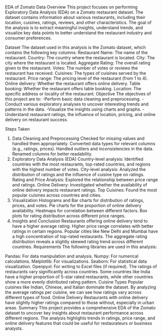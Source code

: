 EDA of Zomato Data
Overview
This project focuses on performing Exploratory Data Analysis (EDA) on a Zomato restaurant dataset. The dataset contains information about various restaurants, including their location, cuisines, ratings, reviews, and other characteristics. The goal of the analysis is to extract meaningful insights, understand trends, and visualize key data points to better understand the restaurant industry and consumer preferences.

Dataset
The dataset used in this analysis is the Zomato dataset, which contains the following key columns:
Restaurant Name: The name of the restaurant.
Country: The country where the restaurant is located.
City: The city where the restaurant is located.
Aggregate Rating: The overall rating given to the restaurant.
Votes: The number of votes or reviews the restaurant has received.
Cuisines: The types of cuisines served by the restaurant.
Price range: The pricing level of the restaurant (from 1 to 4).
Online delivery: Whether the restaurant offers online delivery.
Table booking: Whether the restaurant offers table booking.
Location: The specific address or locality of the restaurant.
Objective
The objectives of this project are to:
-Perform basic data cleaning and preprocessing.
-Conduct various exploratory analyses to uncover interesting trends and patterns in the data.
-Visualize the insights using charts and graphs.
-Understand restaurant ratings, the influence of location, pricing, and online delivery on restaurant success.

Steps Taken
1. Data Cleaning and Preprocessing
Checked for missing values and handled them appropriately.
Converted data types for relevant columns (e.g., ratings, prices).
Handled outliers and inconsistencies in the data.
Renamed columns for better readability.
2. Exploratory Data Analysis (EDA)
Country-level analysis: Identified countries with the most restaurants, top-rated countries, and regions with the highest number of votes.
City-level analysis: Analyzed the distribution of ratings and the influence of cuisine type on ratings.
Rating and Price Analysis: Explored the relationship between price range and ratings.
Online Delivery: Investigated whether the availability of online delivery impacts restaurant ratings.
Top Cuisines: Found the most popular cuisines across countries and cities.
3. Visualization
Histograms and Bar charts for distribution of ratings, prices, and votes.
Pie charts for the proportion of online delivery availability.
Heatmaps for correlation between different factors.
Box plots for rating distribution across different price ranges.
4. Insights and Conclusion
Restaurants offering online delivery tend to have a higher average rating.
Higher price range correlates with better ratings in certain regions.
Popular cities like New Delhi and Mumbai have a high concentration of top-rated restaurants.
The aggregate rating distribution reveals a slightly skewed rating trend across different countries.
Requirements
The following libraries are used in this analysis:

Pandas: For data manipulation and analysis.
Numpy: For numerical calculations.
Matplotlib: For visualizations.
Seaborn: For statistical data visualization.
Openpyxl: For writing to Excel files (if required).
The ratings of restaurants vary significantly across countries. Some countries like India have a higher proportion of 5-star rated restaurants, while other countries show a more evenly distributed rating pattern.
Cuisine Types
Popular cuisines like Indian, Chinese, and Italian dominate the dataset. By analyzing the average ratings per cuisine, we can see how ratings vary across different types of food.
Online Delivery
Restaurants with online delivery have slightly higher ratings compared to those without, especially in urban areas.
Summary
This project provides a comprehensive EDA of the Zomato dataset to uncover key insights about restaurant performance across different regions. The analysis highlights trends in ratings, price range, and online delivery features that could be useful for restaurateurs or business analysts.
